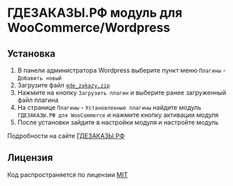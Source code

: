 # ГДЕЗАКАЗЫ.РФ модуль для WooCommerce/Wordpress

## Установка

1) В панели администратора Wordpress выберите пункт меню `Плагины` - `Добавить новый`
2) Загрузите файл [`gde_zakazy.zip`](https://github.com/gdezakazi/wordpress.tracking-post/releases/download/v1.0/gde_zakazy.zip)
3) Нажмите на кнопку `Загрузить плагин` и выберите ранее загруженный файл плагина
4) На странице `Плагины` - `Установленные плагины` найдите модуль `ГДЕЗАКАЗЫ.РФ для WooCommerce` и нажмите кнопку активации модуля
5) После установки зайдите в настройки модуля и настройте модуль

Подробности на сайте [ГДЕЗАКАЗЫ.РФ](https://гдезаказы.рф/)

## Лицензия

Код распространяется по лицензии [MIT](https://ru.wikipedia.org/wiki/%D0%9B%D0%B8%D1%86%D0%B5%D0%BD%D0%B7%D0%B8%D1%8F_MIT)
